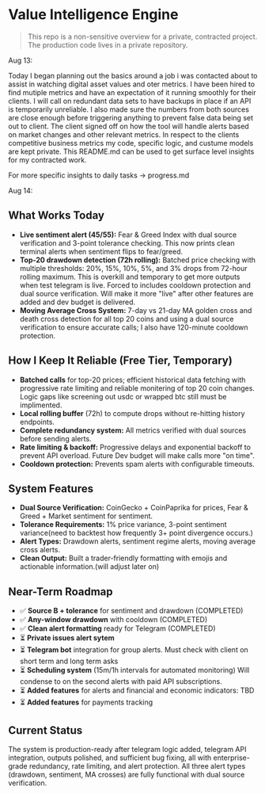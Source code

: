 # Value Intelligence Engine

> This repo is a non-sensitive overview for a private, contracted project.  
> The production code lives in a private repository.





Aug 13:

Today I began planning out the basics around a job i was contacted about to assist in watching digital asset values and oter metrics. I have been hired to find mutiple metrics and have an expectation of it running smoothly for their clients. I will call on redundant data sets to have backups in place if an API is temporarily unreliable. I also made sure the numbers from both sources are close enough before triggering anything to prevent false data being set out to client. The client signed off on how the tool will handle alerts based on market changes and other relevant metrics. In respect to the clients competitive business metrics my code, specific logic, and custume models are kept private. This README.md can be used to get surface level insights for my contracted work.

For more specific insights to daily tasks -> progress.md


Aug 14: 

## What Works Today
- **Live sentiment alert (45/55):** Fear & Greed Index with dual source verification and 3-point tolerance checking. This now prints clean terminal alerts when sentiment flips to fear/greed.
- **Top-20 drawdown detection (72h rolling):** Batched price checking with multiple thresholds: 20%, 15%, 10%, 5%, and 3% drops from 72-hour rolling maximum. This is overkill and temporary to get more outputs when test telegram is live. Forced to includes cooldown protection and dual source verification. Will make it more "live" after other features are added and dev budget is delivered.
- **Moving Average Cross System:** 7-day vs 21-day MA golden cross and death cross detection for all top 20 coins and using a dual source verification to ensure accurate calls; I also have 120-minute cooldown protection.

## How I Keep It Reliable (Free Tier, Temporary)
- **Batched calls** for top-20 prices; efficient historical data fetching with progressive rate limiting and reliable monitering of top 20 coin changes. Logic gaps like screening out usdc or wrapped btc still must be implimented.
- **Local rolling buffer** (72h) to compute drops without re-hitting history endpoints.
- **Complete redundancy system:** All metrics verified with dual sources before sending alerts.
- **Rate limiting & backoff:** Progressive delays and exponential backoff to prevent API overload. Future Dev budget will make calls more "on time".
- **Cooldown protection:** Prevents spam alerts with configurable timeouts.

## System Features
- **Dual Source Verification:** CoinGecko + CoinPaprika for prices, Fear & Greed + Market sentiment for sentiment.
- **Tolerance Requirements:** 1% price variance, 3-point sentiment variance(need to backtest how frequently 3+ point divergence occurs.)
- **Alert Types:** Drawdown alerts, sentiment regime alerts, moving average cross alerts.
- **Clean Output:** Built a trader-friendly formatting with emojis and actionable information.(will adjust later on)

## Near-Term Roadmap
- ✅ **Source B + tolerance** for sentiment and drawdown (COMPLETED)
- ✅ **Any-window drawdown** with cooldown (COMPLETED)
- ✅ **Clean alert formatting** ready for Telegram (COMPLETED)
- ⏳ **Private issues alert sytem** 
- ⏳ **Telegram bot** integration for group alerts. Must check with client on short term and long term asks
- ⏳ **Scheduling system** (15m/1h intervals for automated monitoring) Will condense to on the second alerts with paid API subscriptions.
- ⏳ **Added features** for alerts and financial and economic indicators: TBD
- ⏳ **Added features** for payments tracking

## Current Status
The system is production-ready after telegram logic added, telegram API integration, outputs polished, and sufficient bug fixing, all with enterprise-grade redundancy, rate limiting, and alert protection. All three alert types (drawdown, sentiment, MA crosses) are fully functional with dual source verification.
